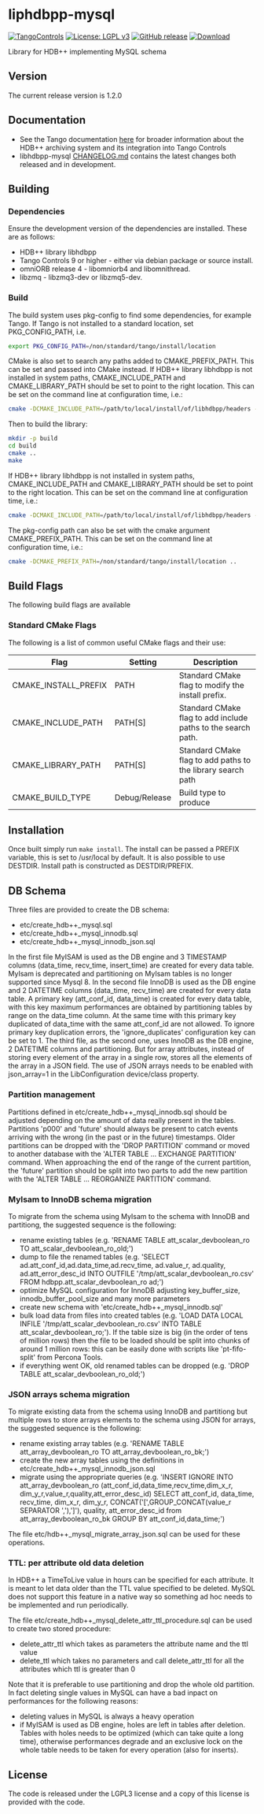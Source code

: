 # liphdbpp-mysql

[![TangoControls](https://img.shields.io/badge/-Tango--Controls-7ABB45.svg?style=flat&logo=%20data%3Aimage%2Fpng%3Bbase64%2CiVBORw0KGgoAAAANSUhEUgAAACAAAAAkCAYAAADo6zjiAAAABHNCSVQICAgIfAhkiAAAAAlwSFlzAAALEwAACxMBAJqcGAAAAsFJREFUWIXtl01IFVEYht9zU%2FvTqOxShLowlOgHykWUGEjUKqiocB1FQURB0KJaRdGiaFM7gzZRLWpTq2olhNQyCtpYCP1gNyIoUTFNnxZzRs8dzvw4Q6564XLnfOf73vedc2a%2BmZEKALgHrC3CUUR8CxZFeEoFalsdM4uLmMgFoIlZLJp3A9ZE4S2oKehhlaR1BTnyg2ocnW%2FxsxEDhbYij4EPVncaeASMAavnS%2FwA8NMaqACNQCew3f4as3KZOYh2SuqTVJeQNiFpn6QGSRVjTH9W%2FiThvcCn6H6n4BvQDvQWFT%2BSIDIFDAKfE3KOAQeBfB0XGPeQvgE67P8ZoB44DvTHmFgJdOQRv%2BUjc%2BavA9siNTWemgfA3TwGquCZ3w8szFIL1ALngIZorndvgJOR0GlP2gtJkzH%2Bd0fGFxW07NqY%2FCrx5QRXcYjbCbmxF1dkBSbi8kpACah3Yi2Sys74cVyxMWY6bk5BTwgRe%2BYlSzLmxNpU3aBeJogk4XWWpJKUeiap3RJYCpQj4QWZDQCuyIAk19Auj%2BAFYGZZjTGjksaBESB8P9iaxUBIaJzjZcCQcwHdj%2BS2Al0xPOeBYYKHk4vfmQ3Y8YkIwRUb7wQGU7j2ePrA1URx93ayd8UpD8klyPbSQfCOMIO05MbI%2BDvwBbjsMdGTwlX21AAMZzEerkaI9zFkP4AeYCPBg6gNuEb6I%2FthFgN1KSQupqzoRELOSed4DGiJala1UmOMr2U%2Bl%2FTWEy9Japa%2Fy41IWi%2FJ3d4%2FkkaAw0Bz3AocArqApwTvet3O3GbgV8qqjAM7bf4N4KMztwTodcYVyelywKSCD5V3xphNXoezuTskNSl4bgxJ6jPGVJJqbN0aSV%2Bd0M0aO7FCs19Jo2lExphXaTkxdRVgQFK7DZVDZ8%2BcpdmQh3wuILh7ut3AEyt%2B51%2BL%2F0cUfwFOX0t0StltmQAAAABJRU5ErkJggg%3D%3D)](http://www.tango-controls.org) [![License: LGPL v3](https://img.shields.io/badge/License-LGPL%20v3-blue.svg)](https://www.gnu.org/licenses/lgpl-3.0) [![GitHub release](https://img.shields.io/github/release/tango-controls-hdbpp/libhdbpp-mysql.svg)](https://github.com/tango-controls-hdbpp/libhdbpp-mysql/releases)   [![Download](https://api.bintray.com/packages/tango-controls/debian/libhdb%2B%2Bmysql6/images/download.svg)](https://bintray.com/tango-controls/debian/libhdb%2B%2Bmysql6/_latestVersion)



Library for HDB++ implementing MySQL schema

## Version

The current release version is 1.2.0

## Documentation

* See the Tango documentation [here](http://tango-controls.readthedocs.io/en/latest/administration/services/hdbpp/index.html#hdb-an-archiving-historian-service) for broader information about the HDB++ archiving system and its integration into Tango Controls
* libhdbpp-mysql [CHANGELOG.md](https://github.com/tango-controls-hdbpp/libhdbpp/blob/master/CHANGELOG.md) contains the latest changes both released and in development.

## Building

### Dependencies

Ensure the development version of the dependencies are installed. These are as follows:

* HDB++ library libhdbpp
* Tango Controls 9 or higher - either via debian package or source install.
* omniORB release 4 - libomniorb4 and libomnithread.
* libzmq - libzmq3-dev or libzmq5-dev.

### Build

The build system uses pkg-config to find some dependencies, for example Tango. If Tango is not installed to a standard location, set PKG_CONFIG_PATH, i.e.

```bash
export PKG_CONFIG_PATH=/non/standard/tango/install/location
```

CMake is also set to search any paths added to CMAKE_PREFIX_PATH. This can be set and passed into CMake instead.
If HDB++ library libhdbpp is not installed in system paths, CMAKE_INCLUDE_PATH and CMAKE_LIBRARY_PATH should be set to point to the right location. This can be set on the command line at configuration time, i.e.:

```bash
cmake -DCMAKE_INCLUDE_PATH=/path/to/local/install/of/libhdbpp/headers -DCMAKE_LIBRARY_PATH=/path/to/local/install/of/libhdbpp/library .. 
```

Then to build the library:

```bash
mkdir -p build
cd build
cmake ..
make
```

If HDB++ library libhdbpp is not installed in system paths, CMAKE_INCLUDE_PATH and CMAKE_LIBRARY_PATH should be set to point to the right location. This can be set on the command line at configuration time, i.e.:

```bash
cmake -DCMAKE_INCLUDE_PATH=/path/to/local/install/of/libhdbpp/headers -DCMAKE_LIBRARY_PATH=/path/to/local/install/of/libhdbpp/library .. 
```

The pkg-config path can also be set with the cmake argument CMAKE_PREFIX_PATH. This can be set on the command line at configuration time, i.e.:

```bash
cmake -DCMAKE_PREFIX_PATH=/non/standard/tango/install/location .. 
```

## Build Flags

The following build flags are available

### Standard CMake Flags

The following is a list of common useful CMake flags and their use:

| Flag | Setting | Description |
|------|-----|-----|
| CMAKE_INSTALL_PREFIX | PATH | Standard CMake flag to modify the install prefix. |
| CMAKE_INCLUDE_PATH | PATH[S] | Standard CMake flag to add include paths to the search path. |
| CMAKE_LIBRARY_PATH | PATH[S] | Standard CMake flag to add paths to the library search path |
| CMAKE_BUILD_TYPE | Debug/Release | Build type to produce |


## Installation

Once built simply run `make install`. The install can be passed a PREFIX variable, this is set to /usr/local by default. It is also possible to use DESTDIR. Install path is constructed as DESTDIR/PREFIX.

## DB Schema

Three files are provided to create the DB schema:

* etc/create_hdb++_mysql.sql
* etc/create_hdb++_mysql_innodb.sql
* etc/create_hdb++_mysql_innodb_json.sql

In the first file MyISAM is used as the DB engine and 3 TIMESTAMP columns (data_time, recv_time, insert_time) are created for every data table.
MyIsam is deprecated and partitioning on MyIsam tables is no longer supported since Mysql 8.
In the second file InnoDB is used as the DB engine and 2 DATETIME columns (data_time, recv_time) are created for every data table.
A primary key (att_conf_id, data_time) is created for every data table, with this key maximum performances are obtained by partitioning tables by range on the data_time column.
At the same time with this primary key duplicated of data_time with the same att_conf_id are not allowed. To ignore primary key duplication errors, the 'ignore_duplicates' configuration key can be set to 1.
The third file, as the second one, uses InnoDB as the DB engine, 2 DATETIME columns and partitioning. But for array attributes, instead of storing every element of the array in a single row, stores all the elements of the array in a JSON field.
The use of JSON arrays needs to be enabled with json_array=1 in the LibConfiguration device/class property.

### Partition management

Partitions defined in etc/create_hdb++_mysql_innodb.sql should be adjusted depending on the amount of data really present in the tables. Partitions 'p000' and 'future' should always be present to catch events arriving with the wrong (in the past or in the future) timestamps.
Older partitions can be dropped with the 'DROP PARTITION' command or moved to another database with the 'ALTER TABLE ... EXCHANGE PARTITION' command.
When approaching the end of the range of the current partition, the 'future' partition should be split into two parts to add the new partition with the 'ALTER TABLE ... REORGANIZE PARTITION' command.

### MyIsam to InnoDB schema migration

To migrate from the schema using MyIsam to the schema with InnoDB and partitiong, the suggested sequence is the following:

* rename existing tables (e.g. 'RENAME TABLE att_scalar_devboolean_ro TO att_scalar_devboolean_ro_old;')
* dump to file the renamed tables (e.g. 'SELECT ad.att_conf_id,ad.data_time,ad.recv_time, ad.value_r, ad.quality, ad.att_error_desc_id INTO OUTFILE '/tmp/att_scalar_devboolean_ro.csv' FROM hdbpp.att_scalar_devboolean_ro ad;')
* optimize MySQL configuration for InnoDB adjusting key_buffer_size, innodb_buffer_pool_size and many more parameters
* create new schema with 'etc/create_hdb++_mysql_innodb.sql'
* bulk load data from files into created tables (e.g. 'LOAD DATA LOCAL INFILE '/tmp/att_scalar_devboolean_ro.csv' INTO TABLE att_scalar_devboolean_ro;'). If the table size is big (in the order of tens of million rows) then the file to be loaded should be split into chunks of around 1 million rows: this can be easily done with scripts like 'pt-fifo-split' from Percona Tools.
* if everything went OK, old renamed tables can be dropped (e.g. 'DROP TABLE att_scalar_devboolean_ro_old;')

### JSON arrays schema migration

To migrate existing data from the schema using InnoDB and partitiong but multiple rows to store arrays elements to the schema using JSON for arrays, the suggested sequence is the following:

* rename existing array tables (e.g. 'RENAME TABLE att_array_devboolean_ro TO att_array_devboolean_ro_bk;')
* create the new array tables using the definitions in etc/create_hdb++_mysql_innodb_json.sql
* migrate using the appropriate queries (e.g. 'INSERT IGNORE INTO att_array_devboolean_ro (att_conf_id,data_time,recv_time,dim_x_r, dim_y_r,value_r,quality,att_error_desc_id) SELECT att_conf_id, data_time, recv_time, dim_x_r, dim_y_r, CONCAT('[',GROUP_CONCAT(value_r SEPARATOR ','),']'), quality, att_error_desc_id from att_array_devboolean_ro_bk GROUP BY att_conf_id,data_time;')

The file etc/hdb++_mysql_migrate_array_json.sql can be used for these operations.

### TTL: per attribute old data deletion

In HDB++ a TimeToLive value in hours can be specified for each attribute. It is meant to let data older than the TTL value specified to be deleted. MySQL does not support this feature in a native way so something ad hoc needs to be implemented and run periodically.

The file etc/create_hdb++_mysql_delete_attr_ttl_procedure.sql can be used to create two stored procedure:
 * delete_attr_ttl which takes as parameters the attribute name and the ttl value
 * delete_ttl which takes no parameters and call delete_attr_ttl for all the attributes which ttl is greater than 0
 
 Note that it is preferable to use partitioning and drop the whole old partition. In fact deleting single values in MySQL can have a bad inpact on performances for the following reasons:

* deleting values in MySQL is always a heavy operation
* if MyISAM is used as DB engine, holes are left in tables after deletion. Tables with holes needs to be optimized (which can take quite a long time), otherwise performances degrade and an exclusive lock on the whole table needs to be taken for every operation (also for inserts).


## License

The code is released under the LGPL3 license and a copy of this license is provided with the code. 
